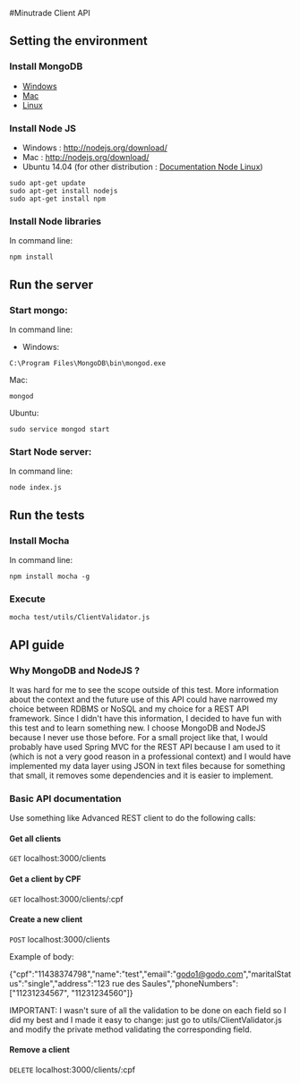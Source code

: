 #Minutrade Client API

## Setting the environment

### Install MongoDB
* [Windows](http://docs.mongodb.org/manual/tutorial/install-mongodb-on-windows/)
* [Mac](http://docs.mongodb.org/manual/tutorial/install-mongodb-on-os-x/)
* [Linux](http://docs.mongodb.org/manual/administration/install-on-linux/)

### Install Node JS
* Windows : http://nodejs.org/download/
* Mac : http://nodejs.org/download/
* Ubuntu 14.04 (for other distribution : [Documentation Node Linux](https://github.com/joyent/node/wiki/Installing-Node.js-via-package-manager))
```
sudo apt-get update
sudo apt-get install nodejs
sudo apt-get install npm
```

### Install Node libraries
In command line:
```
npm install
```

## Run the server

### Start mongo:
In command line:
* Windows:
```
C:\Program Files\MongoDB\bin\mongod.exe
```
Mac:
```
mongod
```
Ubuntu:
```
sudo service mongod start
```

### Start Node server:
In command line: 
```
node index.js
```

## Run the tests

### Install Mocha
In command line: 
```
npm install mocha -g
```

### Execute
```
mocha test/utils/ClientValidator.js
```

## API guide

### Why MongoDB and NodeJS ?
It was hard for me to see the scope outside of this test. More information about the context and the future use of this API could have narrowed my choice between RDBMS or NoSQL and my choice for a REST API framework. Since I didn't have this information, I decided to have fun with this test and to learn something new. I choose MongoDB and NodeJS because I never use those before. 
For a small project like that, I would probably have used Spring MVC for the REST API because I am used to it (which is not a very good reason in a professional context) and I would have implemented my data layer using JSON in text files because for something that small, it removes some dependencies and it is easier to implement.

### Basic API documentation 
Use something like Advanced REST client to do the following calls:

#### Get all clients
<code>GET</code> localhost:3000/clients

#### Get a client by CPF
<code>GET</code> localhost:3000/clients/:cpf

#### Create a new client
<code>POST</code> localhost:3000/clients

Example of body: 

{"cpf":"11438374798","name":"test","email":"godo1@godo.com","maritalStatus":"single","address":"123 rue des Saules","phoneNumbers": ["11231234567", "11231234560"]}

IMPORTANT: I wasn't sure of all the validation to be done on each field so I did my best and I made it easy to change: just go to utils/ClientValidator.js and modify the private method validating the corresponding field.

#### Remove a client
<code>DELETE</code> localhost:3000/clients/:cpf